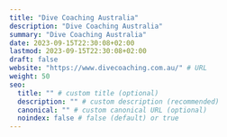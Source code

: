 ```yaml
---
title: "Dive Coaching Australia"
description: "Dive Coaching Australia"
summary: "Dive Coaching Australia"
date: 2023-09-15T22:30:08+02:00
lastmod: 2023-09-15T22:30:08+02:00
draft: false
website: "https://www.divecoaching.com.au/" # URL
weight: 50
seo:
  title: "" # custom title (optional)
  description: "" # custom description (recommended)
  canonical: "" # custom canonical URL (optional)
  noindex: false # false (default) or true
---
```


